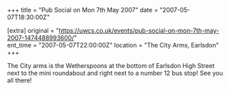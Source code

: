 +++
title = "Pub Social on Mon 7th May 2007"
date = "2007-05-07T18:30:00Z"

[extra]
original = "https://uwcs.co.uk/events/pub-social-on-mon-7th-may-2007-1474488993600/"    
ent_time = "2007-05-07T22:00:00Z"
location = "The City Arms, Earlsdon"
+++

The City arms is the Wetherspoons at the bottom of Earlsdon High Street next to the mini roundabout and right next to a number 12 bus stop\! See you all there\!

